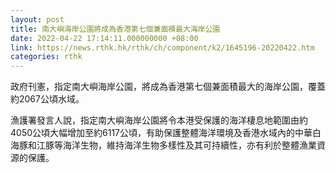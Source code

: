 ```yaml
---
layout: post
title: 南大嶼海岸公園將成為香港第七個兼面積最大海岸公園
date: 2022-04-22 17:14:11.000000000 +08:00
link: https://news.rthk.hk/rthk/ch/component/k2/1645196-20220422.htm
categories: rthk
---
```


政府刊憲，指定南大嶼海岸公園，將成為香港第七個兼面積最大的海岸公園，覆蓋約2067公頃水域。

漁護署發言人說，指定南大嶼海岸公園將令本港受保護的海洋棲息地範圍由約4050公頃大幅增加至約6117公頃，有助保護整體海洋環境及香港水域內的中華白海豚和江豚等海洋生物，維持海洋生物多樣性及其可持續性，亦有利於整體漁業資源的保護。
